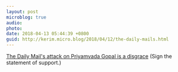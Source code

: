 ```yaml
---
layout: post
microblog: true
audio: 
photo: 
date: 2018-04-13 05:44:39 +0800
guid: http://kerim.micro.blog/2018/04/12/the-daily-mails.html
---
```

[The Daily Mail's attack on Priyamvada Gopal is a disgrace](http://www.gal-dem.com/gal-dem-supports-priya-gopal/) (Sign the statement of support.)
